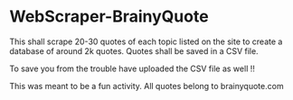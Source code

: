 # WebScraper-BrainyQuote
This shall scrape 20-30 quotes of each topic listed on the site to create a database of around 2k quotes.
Quotes shall be saved in a CSV file.

To save you from the trouble have uploaded the CSV file as well !!

This was meant to be a fun activity. All quotes belong to brainyquote.com

